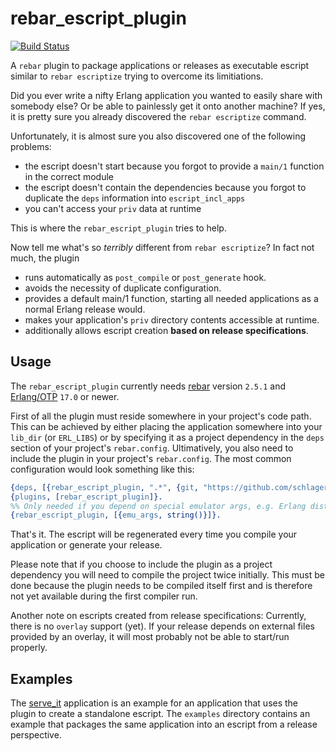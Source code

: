 rebar_escript_plugin
====================

[![Build Status](https://travis-ci.org/schlagert/rebar_escript_plugin.png?branch=master)](https://travis-ci.org/schlagert/rebar_escript_plugin)

A `rebar` plugin to package applications or releases as executable escript
similar to `rebar escriptize` trying to overcome its limitiations.

Did you ever write a nifty Erlang application you wanted to easily share with
somebody else? Or be able to painlessly get it onto another machine? If yes,
it is pretty sure you already discovered the `rebar escriptize` command.

Unfortunately, it is almost sure you also discovered one of the following
problems:
* the escript doesn't start because you forgot to provide a `main/1` function in
  the correct module
* the escript doesn't contain the dependencies because you forgot to duplicate
  the `deps` information into `escript_incl_apps`
* you can't access your `priv` data at runtime

This is where the `rebar_escript_plugin` tries to help.

Now tell me what's so _terribly_ different from `rebar escriptize`? In fact not
much, the plugin
* runs automatically as `post_compile` or `post_generate` hook.
* avoids the necessity of duplicate configuration.
* provides a default main/1 function, starting all needed applications as a
  normal Erlang release would.
* makes your application's `priv` directory contents accessible at runtime.
* additionally allows escript creation **based on release specifications**.

Usage
-----

The `rebar_escript_plugin` currently needs [rebar](https://github.com/rebar/rebar)
version `2.5.1` and [Erlang/OTP](http://erlang.org) `17.0` or newer.

First of all the plugin must reside somewhere in your project's code path. This
can be achieved by either placing the application somewhere into your `lib_dir`
(or `ERL_LIBS`) or by specifying it as a project dependency in the `deps`
section of your project's `rebar.config`. Ultimatively, you also need to include
the plugin in your project's `rebar.config`. The most common configuration would
look something like this:

```erlang
{deps, [{rebar_escript_plugin, ".*", {git, "https://github.com/schlagert/rebar_escript_plugin.git"}}]}.
{plugins, [rebar_escript_plugin]}.
%% Only needed if you depend on special emulator args, e.g. Erlang distribution
{rebar_escript_plugin, [{emu_args, string()}]}.
```

That's it. The escript will be regenerated every time you compile your
application or generate your release.

Please note that if you choose to include the plugin as a project dependency you
will need to compile the project twice initially. This must be done because the
plugin needs to be compiled itself first and is therefore not yet available
during the first compiler run.

Another note on escripts created from release specifications: Currently, there
is no `overlay` support (yet). If your release depends on external files
provided by an overlay, it will most probably not be able to start/run properly.

Examples
--------

The [serve_it](https://github.com/schlagert/serve_it) application is an example
for an application that uses the plugin to create a standalone escript. The
`examples` directory contains an example that packages the same application into
an escript from a release perspective.
